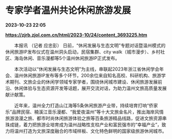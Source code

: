 # 专家学者温州共论休闲旅游发展

**2023-10-23 22:05**

**https://zjrb.zjol.com.cn/html/2023-10/24/content_3693225.htm**

　　本报讯 （记者 应忠彭） 日前，“休闲发展与生态文明”专题对话暨温州模式的休闲旅游IP发布仪式在温州洞头启动，民宿集群、city walk（城市漫步）、乡村社区、海岛休闲、音乐漫都等5个温州休闲旅游IP正式发布。

　　本次活动以“休闲发展与生态文明”为主线，串联起2023年浙江省休闲学会年会、温州休闲旅游IP发布等多个环节，200余位来自知名高校、科研机构、旅游学术期刊、文旅企业的休闲学领域专家学者，围绕休闲城市建设、休闲旅游发展前沿、休闲体验与生态资源开发等话题，展开交流对话，为助力温州文旅高质量发展献计献策。

　　近年来，温州全力打造山江海等5条休闲旅游产业带，持续培育打响“侨家乐”品牌民宿、楠溪江音乐漫都、“我爱夜温州”等十大文旅金名片，推出海岸风情旅游浪漫之旅、都市时尚休闲旅游体验之旅等百条旅游精品线路，促进文旅资源串珠成链，着力把旅游业培育成为温州战略性支柱产业和富民强市的“幸福产业”，致力将温州打造为文旅深度融合的市域样板、文化特色鲜明的国家级旅游休闲城市。